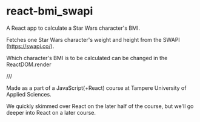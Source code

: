 # react-bmi_swapi
A React app to calculate a Star Wars character's BMI.

Fetches one Star Wars character's weight and height from the SWAPI (https://swapi.co/).

Which character's BMI is to be calculated can be changed in the ReactDOM.render

///

Made as a part of a JavaScript(+React) course at Tampere University of Applied Sciences.

We quickly skimmed over React on the later half of the course, but we'll go deeper into React on a later course.
